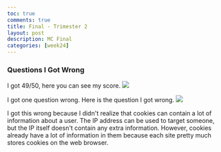```yaml
---
toc: true
comments: true
title: Final - Trimester 2
layout: post
description: MC Final
categories: [week24]
---
```


### Questions I Got Wrong
I got 49/50, here you can see my score.
<img src="{{site.baseurl}}/images/week24score.jpg">

I got one question wrong. Here is the question I got wrong.
<img src="{{site.baseurl}}/images/week24question2.jpg">

I got this wrong because I didn't realize that cookies can contain a lot of information about a user. The IP address can be used to target someone, but the IP itself doesn't contain any extra information. However, cookies already have a lot of information in them because each site pretty much stores cookies on the web browser.